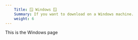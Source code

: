 ```yaml
---
    Title: 🪟 Windows 🪟
    Summary: If you want to download on a Windows machine.
    weight: 6
---
```

This is the Windows page
